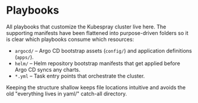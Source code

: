# Playbooks

All playbooks that customize the Kubespray cluster live here. The
supporting manifests have been flattened into purpose-driven folders so it is
clear which playbooks consume which resources:

- `argocd/` – Argo CD bootstrap assets (`config/`) and application
  definitions (`apps/`).
- `helm/` – Helm repository bootstrap manifests that get applied before Argo
  CD syncs any charts.
- `*.yml` – Task entry points that orchestrate the cluster.

Keeping the structure shallow keeps file locations intuitive and avoids the
old "everything lives in yaml/" catch-all directory.
